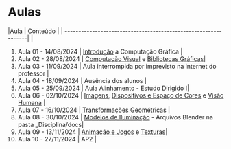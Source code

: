 # Aulas

|Aula                 | Conteúdo |
| ----------------------------------------------------------------| |

1. Aula 01 - 14/08/2024 | [Introdução](../_Disciplina/docs/Intro.pdf) a Computação Gráfica |
2. Aula 02 - 28/08/2024 | [Computação Visual](../docs/Intro_Computação_Visual.pdf) e [Bibliotecas Gráficas](../_Disciplina/docs/Bibliotecas_Graficas.pdf)|
3. Aula 03 - 11/09/2024 | Aula interrompida por imprevisto na internet do professor |
4. Aula 04 - 18/09/2024 | Ausência dos alunos |
5. Aula 05 - 25/09/2024 | Aula Alinhamento  - Estudo Dirigido I|
6. Aula 06 - 02/10/2024 | [Imagens](../_Disciplina/docs/Imagens.pdf), [Dispositivos e Espaço de Cores](../_Disciplina/docs/ImagensCG.pdf) e [Visão Humana](../_Disciplina/docs/ImagensM.pdf) |
7. Aula 07 - 16/10/2024 | [Transformações Geométricas](../_Disciplina/docs/AulaTG2d3d.pdf) |
8. Aula 08 - 30/10/2024 | [Modelos de Iluminação](../_Disciplina/docs/Ilumina.pdf) - Arquivos Blender na pasta _Disciplina/docs|
9. Aula 09 - 13/11/2024 | [Animação e Jogos](https://jonh-carvalho.github.io/CG_24.2_8001/_Disciplina/Estudo%20Dirigido/Jogos%20e%20Anima%C3%A7%C3%A3o/)  e [Texturas](../_Disciplina/docs/Texturas.pdf)|
10. Aula 10 - 27/11/2024 | AP2 |
